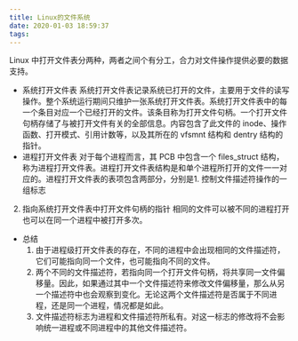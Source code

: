 ```yaml
---
title: Linux的文件系统
date: 2020-01-03 18:59:37
tags:
---
```

Linux 中打开文件表分两种，两者之间个有分工，合力对文件操作提供必要的数据支持。
* 系统打开文件表
系统打开文件表记录系统已打开的文件，主要用于文件的读写操作。整个系统运行期间只维护一张系统打开文件表。系统打开文件表中的每一个条目对应一个已经打开的文件。该条目称为打开文件句柄。一个打开文件句柄存储了与被打开文件有关的全部信息。内容包含了此文件的 inode、操作函数、打开模式、引用计数等，以及其所在的 vfsmnt 结构和 dentry 结构的指针。
* 进程打开文件表
对于每个进程而言，其 PCB 中包含一个 files_struct 结构，称为进程打开文件表。进程打开文件表结构是和单个进程所打开的文件一一对应的。进程打开文件表的表项包含两部分，分别是1. 控制文件描述符操作的一组标志 
2. 指向系统打开文件表中打开文件句柄的指针
相同的文件可以被不同的进程打开也可以在同一个进程中被打开多次。
* 总结
  1. 由于进程级打开文件表的存在，不同的进程中会出现相同的文件描述符，它们可能指向同一个文件，也可能指向不同的文件。
  2. 两个不同的文件描述符，若指向同一个打开文件句柄，将共享同一文件偏移量。因此，如果通过其中一个文件描述符来修改文件偏移量，那么从另一个描述符中也会观察到变化。无论这两个文件描述符是否属于不同进程，还是同一个进程，情况都是如此。
  3. 文件描述符标志为进程和文件描述符所私有。对这一标志的修改将不会影响统一进程或不同进程中的其他文件描述符。
